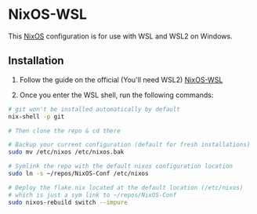# NixOS-WSL

This [NixOS](https://nixos.org) configuration is for use with WSL and WSL2 on Windows.

## Installation

1. Follow the guide on the official (You'll need WSL2)
[NixOS-WSL](https://github.com/nix-community/NixOS-WSL?tab=readme-ov-file#quick-start)

2. Once you enter the WSL shell, run the following commands:

```bash
# git won't be installed automatically by default
nix-shell -p git

# Then clone the repo & cd there

# Backup your current configuration (default for fresh installations)
sudo mv /etc/nixos /etc/nixos.bak 

# Symlink the repo with the default nixos configuration location
sudo ln -s ~/repos/NixOS-Conf /etc/nixos

# Deploy the flake.nix located at the default location (/etc/nixos)
# which is just a sym link to ~/repos/NixOS-Conf
sudo nixos-rebuild switch --impure

```
